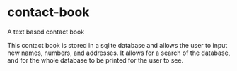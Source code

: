 # contact-book
A text based contact book

This contact book is stored in a sqlite database and allows the user to input new names, numbers, and addresses.  It allows for a search of the 
database, and for the whole database to be printed for the user to see.
